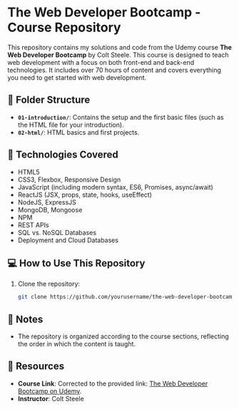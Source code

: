 # The Web Developer Bootcamp - Course Repository

This repository contains my solutions and code from the Udemy course **The Web Developer Bootcamp** by Colt Steele. This course is designed to teach web development with a focus on both front-end and back-end technologies. It includes over 70 hours of content and covers everything you need to get started with web development.

## 📂 Folder Structure

- **`01-introduction/`**: Contains the setup and the first basic files (such as the HTML file for your introduction).
- **`02-html/`**: HTML basics and first projects.

## 🚀 Technologies Covered
- HTML5
- CSS3, Flexbox, Responsive Design
- JavaScript (including modern syntax, ES6, Promises, async/await)
- ReactJS (JSX, props, state, hooks, useEffect)
- NodeJS, ExpressJS
- MongoDB, Mongoose
- NPM
- REST APIs
- SQL vs. NoSQL Databases
- Deployment and Cloud Databases

## 💻 How to Use This Repository
1. Clone the repository:
   ```bash
   git clone https://github.com/yourusername/the-web-developer-bootcamp.git

## 📖 Notes
- The repository is organized according to the course sections, reflecting the order in which the content is taught.

## 🔗 Resources
- **Course Link**: Corrected to the provided link: [The Web Developer Bootcamp on Udemy](https://www.udemy.com/course/the-web-developer-bootcamp/).
- **Instructor**: Colt Steele